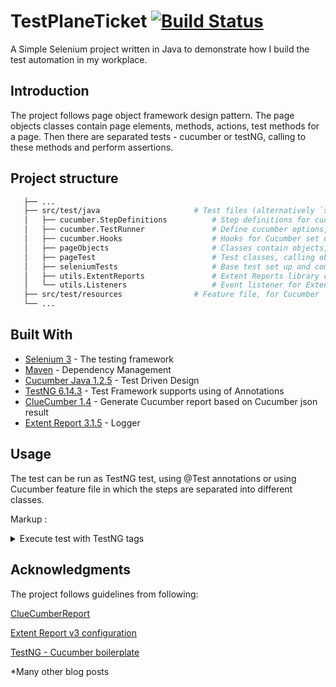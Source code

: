 # TestPlaneTicket         [![Build Status](https://travis-ci.com/quan612/TestPlaneTicket.png?branch=master)](https://travis-ci.com/quan612/TestPlaneTicket)

A Simple Selenium project written in Java to demonstrate how I build the test automation in my workplace. 

## Introduction 

The project follows page object framework design pattern. The page objects classes contain page elements, methods, actions, test methods for a page. Then there are separated tests - cucumber or testNG, calling to these methods and perform assertions.


## Project structure
 ```bash
    ├── ...
    ├── src/test/java                     # Test files (alternatively `spec` or `tests`)
    │   ├── cucumber.StepDefinitions          # Step definitions for cucumber feature file
    │   ├── cucumber.TestRunner               # Define cucumber options, features, tags and matching glue steps
    │   ├── cucumber.Hooks                    # Hooks for Cucumber set up
    │   ├── pageObjects                       # Classes contain objects, methods for the page
    │   ├── pageTest                          # Test classes, calling objects from pageObjects and do assertion
    │   ├── seleniumTests                     # Base test set up and common repository
    │   ├── utils.ExtentReports               # Extent Reports library class
    │   └── utils.Listeners                   # Event listener for Extent Report
    ├── src/test/resources                # Feature file, for Cucumber
    └── ...
```

## Built With

* [Selenium 3](https://www.seleniumhq.org/) - The testing framework
* [Maven](https://maven.apache.org/) - Dependency Management
* [Cucumber Java 1.2.5](https://docs.cucumber.io/installation/java/) - Test Driven Design
* [TestNG 6.14.3](https://testng.org/) - Test Framework supports using of Annotations
* [ClueCumber 1.4](https://github.com/trivago/cluecumber-report-plugin/) - Generate Cucumber report based on Cucumber json result
* [Extent Report 3.1.5](http://extentreports.com/) - Logger

## Usage 
The test can be run as TestNG test, using @Test annotations or using Cucumber feature file in which the steps are separated into different classes.

Markup : <details>
           <summary>Execute test with TestNG tags</summary>
           <p>
 ```bash
            TESTTTTT
 ```
 </p>
         </details>

## Acknowledgments
The project follows guidelines from following:

[ClueCumberReport](https://github.com/trivago/cluecumber-report-plugin)

[Extent Report v3 configuration](https://github.com/swtestacademy/extent-reports-version-3-example)

[TestNG - Cucumber boilerplate](https://github.com/igniteram/testng-cucumber)

*Many other blog posts
